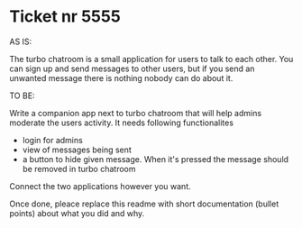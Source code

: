 # Ticket nr 5555

AS IS:

The turbo chatroom is a small application for users to talk to each other. You can sign up and send messages to other users, but if you send an unwanted message there is nothing nobody can do about it.

TO BE:

Write a companion app next to turbo chatroom that will help admins moderate the users activity. It needs following functionalites
- login for admins
- view of messages being sent
- a button to hide given message. When it's pressed the message should be removed in turbo chatroom


Connect the two applications however you want.

Once done, pleace replace this readme with short documentation (bullet points) about what you did and why.
